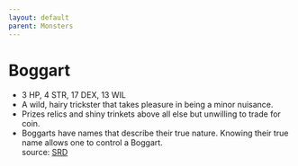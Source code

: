 ```yaml
---
layout: default
parent: Monsters
---
```

# Boggart
- 3 HP, 4 STR, 17 DEX, 13 WIL  
- A wild, hairy trickster that takes pleasure in being a minor nuisance.   
- Prizes relics and shiny trinkets above all else but unwilling to trade for coin.   
- Boggarts have names that describe their true nature. Knowing their true name allows one to control a Boggart.   
source: [SRD](/cairn-srd#Bestiary)
